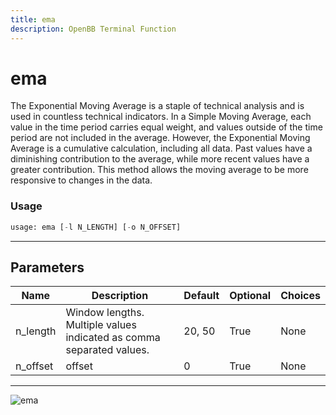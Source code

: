 ```yaml
---
title: ema
description: OpenBB Terminal Function
---
```


# ema

The Exponential Moving Average is a staple of technical analysis and is used in countless technical indicators. In a Simple Moving Average, each value in the time period carries equal weight, and values outside of the time period are not included in the average. However, the Exponential Moving Average is a cumulative calculation, including all data. Past values have a diminishing contribution to the average, while more recent values have a greater contribution. This method allows the moving average to be more responsive to changes in the data.
### Usage 
```python
usage: ema [-l N_LENGTH] [-o N_OFFSET]
```
---
## Parameters
| Name | Description | Default | Optional | Choices |
| ---- | ----------- | ------- | -------- | ------- |
| n_length | Window lengths. Multiple values indicated as comma separated values. | 20, 50 | True | None |
| n_offset | offset | 0 | True | None |
---
![ema](https://user-images.githubusercontent.com/46355364/154310578-6f4a51a8-3667-497c-9c50-7ff16e256fb6.png)

